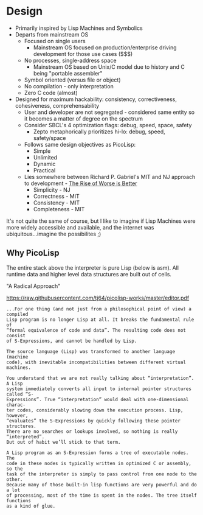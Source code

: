 Design
======

* Primarily inspired by Lisp Machines and Symbolics
* Departs from mainstream OS
  * Focused on single users
    * Mainstream OS focused on production/enterprise driving development for those use cases ($$$)
  * No processes, single-address space
    * Mainstream OS based on Unix/C model due to history and C being
    "portable assembler"
  * Symbol oriented (versus file or object)
  * No compilation - only interpretation
  * Zero C code (almost)
* Designed for maximum hackability: consistency, correctiveness, cohesiveness, comprehensability
  * User and developer are not segregated - considered same entity so it becomes
  a matter of degree on the spectrum
  * Consider SBCL's 4 optimization flags: debug, speed, space, safety
    * Zepto metaphorically prioritizes hi-lo: debug, speed, safety/space
  * Follows same design objectives as PicoLisp:
    * Simple
    * Unlimited
    * Dynamic
    * Practical
  * Lies somewhere between Richard P. Gabriel's MIT and NJ approach to development - 
  [The Rise of Worse is Better](https://www.dreamsongs.com/RiseOfWorseIsBetter.html)
    * Simplicity - NJ
    * Correctness - MIT
    * Consistency - MIT
    * Completeness - MIT

It's not quite the same of course, but I like to imagine if Lisp Machines were
more widely accessible and available, and the internet was ubiquitous...imagine
the possibilites ;)

## Why PicoLisp

The entire stack above the interpreter is pure Lisp (below is asm).
All runtime data and higher level data structures are built out of cells. 

"A Radical Approach"

https://raw.githubusercontent.com/tj64/picolisp-works/master/editor.pdf

    ...For one thing (and not just from a philosophical point of view) a compiled
    Lisp program is no longer Lisp at all. It breaks the fundamental rule of
    “formal equivalence of code and data”. The resulting code does not consist
    of S-Expressions, and cannot be handled by Lisp.

    The source language (Lisp) was transformed to another language (machine
    code), with inevitable incompatibilities between different virtual machines.

    You understand that we are not really talking about “interpretation”. A Lisp
    system immediately converts all input to internal pointer structures called “S-
    Expressions”. True “interpretation” would deal with one-dimensional charac-
    ter codes, considerably slowing down the execution process. Lisp, however,
    “evaluates” the S-Expressions by quickly following these pointer structures.
    There are no searches or lookups involved, so nothing is really “interpreted”.
    But out of habit we’ll stick to that term.

    A Lisp program as an S-Expression forms a tree of executable nodes. The
    code in these nodes is typically written in optimized C or assembly, so the
    task of the interpreter is simply to pass control from one node to the other.
    Because many of those built-in lisp functions are very powerful and do a lot
    of processing, most of the time is spent in the nodes. The tree itself functions
    as a kind of glue.
    
